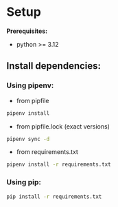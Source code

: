 # Setup

**Prerequisites:**

- python >= 3.12

## **Install dependencies:**

### **Using pipenv:**

- from pipfile

```sh
pipenv install
```

- from pipfile.lock (exact versions)

```sh
pipenv sync -d
```

- from requirements.txt

```sh
pipenv install -r requirements.txt
```

### **Using pip:**

```sh
pip install -r requirements.txt
```
